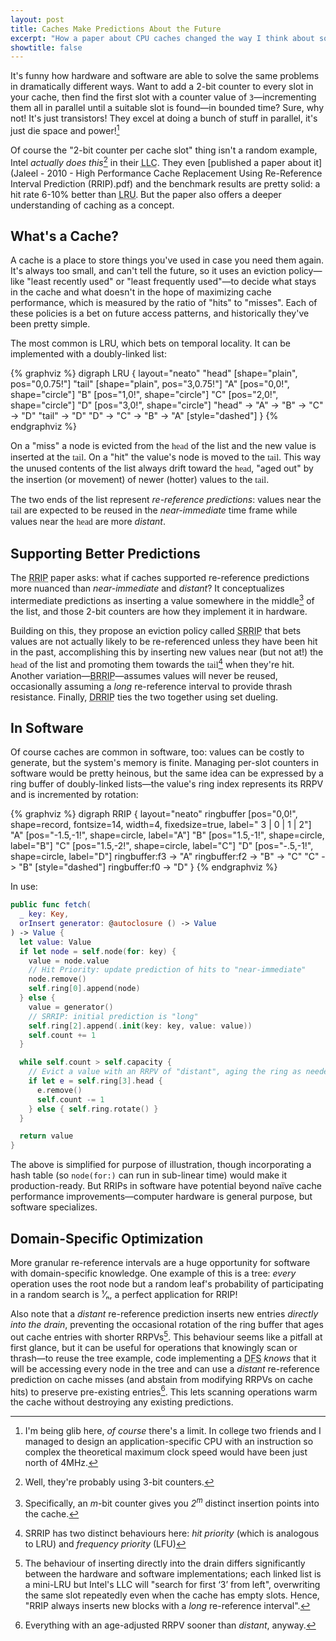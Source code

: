```yaml
---
layout: post
title: Caches Make Predictions About the Future
excerpt: "How a paper about CPU caches changed the way I think about software caches too"
showtitle: false
---
```


It's funny how hardware and software are able to solve the same problems in dramatically different ways. Want to add a 2-bit counter to every slot in your cache, then find the first slot with a counter value of `3`—incrementing them all in parallel until a suitable slot is found—in bounded time? Sure, why not! It's just transistors! They excel at doing a bunch of stuff in parallel, it's just die space and power![^141]

Of course the "2-bit counter per cache slot" thing isn't a random example, Intel _actually does this_[^bits] in their <abbr title="Last-Level Cache">LLC</abbr>. They even [published a paper about it](Jaleel - 2010 - High Performance Cache Replacement Using Re-Reference Interval Prediction (RRIP).pdf) and the benchmark results are pretty solid: a hit rate 6-10% better than <abbr title="Least Recently Used">LRU</abbr>. But the paper also offers a deeper understanding of caching as a concept.

## What's a Cache?

A cache is a place to store things you've used in case you need them again. It's always too small, and can't tell the future, so it uses an eviction policy—like "least recently used" or "least frequently used"—to decide what stays in the cache and what doesn't in the hope of maximizing cache performance, which is measured by the ratio of "hits" to "misses". Each of these policies is a bet on future access patterns, and historically they've been pretty simple.

The most common is LRU, which bets on temporal locality. It can be implemented with a doubly-linked list:

{% graphviz %}
digraph LRU {
  layout="neato"
  "head" [shape="plain", pos="0,0.75!"]
  "tail" [shape="plain", pos="3,0.75!"]
  "A" [pos="0,0!", shape="circle"]
  "B" [pos="1,0!", shape="circle"]
  "C" [pos="2,0!", shape="circle"]
  "D" [pos="3,0!", shape="circle"]
  "head" -> "A" -> "B" -> "C" -> "D"
  "tail" -> "D"
  "D" -> "C" -> "B" -> "A" [style="dashed"]
}
{% endgraphviz %}

On a "miss" a node is evicted from the <span style="font-family: 'Museo';">head</span> of the list and the new value is inserted at the <span style="font-family: 'Museo';">tail</span>. On a "hit" the value's node is moved to the <span style="font-family: 'Museo';">tail</span>. This way the unused contents of the list always drift toward the <span style="font-family: 'Museo';">head</span>, "aged out" by the insertion (or movement) of newer (hotter) values to the <span style="font-family: 'Museo';">tail</span>.

The two ends of the list represent _re-reference predictions_: values near the <span style="font-family: 'Museo';">tail</span> are expected to be reused in the _near-immediate_ time frame while values near the <span style="font-family: 'Museo';">head</span> are more _distant_.

## Supporting Better Predictions

The <abbr title="Re-Reference Interval Prediction">RRIP</abbr> paper asks: what if caches supported re-reference predictions more nuanced than _near-immediate_ and _distant_? It conceptualizes intermediate predictions as inserting a value somewhere in the middle[^middle] of the list, and those 2-bit counters are how they implement it in hardware.

Building on this, they propose an eviction policy called <abbr title="Static RRIP">SRRIP</abbr> that bets values are not actually likely to be re-referenced unless they have been hit in the past, accomplishing this by inserting new values near (but not at!) the <span style="font-family: 'Museo';">head</span> of the list and promoting them towards the <span style="font-family: 'Museo';">tail</span>[^priority] when they're hit. Another variation—<abbr title="Bimodal  RRIP">BRRIP</abbr>—assumes values will never be reused, occasionally assuming a _long_ re-reference interval to provide thrash resistance. Finally, <abbr title="Dynamic  RRIP">DRRIP</abbr> ties the two together using set dueling.

## In Software

Of course caches are common in software, too: values can be costly to generate, but the system's memory is finite. Managing per-slot counters in software would be pretty heinous, but the same idea can be expressed by a ring buffer of doubly-linked lists—the value's ring index represents its RRPV and is incremented by rotation:

{% graphviz %}
digraph RRIP {
  layout="neato"
  ringbuffer [pos="0,0!", shape=record, fontsize=14, width=4, fixedsize=true, label="<f3> 3 | <f0> 0 | <f1> 1 | <f2> 2"]
  "A" [pos="-1.5,-1!", shape=circle, label="A"]
  "B" [pos="1.5,-1!", shape=circle, label="B"]
  "C" [pos="1.5,-2!", shape=circle, label="C"]
  "D" [pos="-.5,-1!", shape=circle, label="D"]
  ringbuffer:f3 -> "A"
  ringbuffer:f2 -> "B" -> "C"
  "C" -> "B" [style="dashed"]
  ringbuffer:f0 -> "D"
}
{% endgraphviz %}

In use:

``` swift
public func fetch(
  _ key: Key,
  orInsert generator: @autoclosure () -> Value
) -> Value {
  let value: Value
  if let node = self.node(for: key) {
    value = node.value
    // Hit Priority: update prediction of hits to "near-immediate"
    node.remove()
    self.ring[0].append(node)
  } else {
    value = generator()
    // SRRIP: initial prediction is "long"
    self.ring[2].append(.init(key: key, value: value))
    self.count += 1
  }

  while self.count > self.capacity {
    // Evict a value with an RRPV of "distant", aging the ring as needed
    if let e = self.ring[3].head {
      e.remove()
      self.count -= 1
    } else { self.ring.rotate() }
  }

  return value
}
```

The above is simplified for purpose of illustration, though incorporating a hash table (so `node(for:)` can run in sub-linear time) would make it production-ready. But RRIPs in software have potential beyond naïve cache performance improvements—computer hardware is general purpose, but software specializes.

## Domain-Specific Optimization

More granular re-reference intervals are a huge opportunity for software with domain-specific knowledge. One example of this is a tree: _every_ operation uses the root node but a random leaf's probability of participating in a random search is ¹⁄ₙ, a perfect application for RRIP!

Also note that a _distant_ re-reference prediction inserts new entries _directly into the drain_, preventing the occasional rotation of the ring buffer that ages out cache entries with shorter RRPVs[^drain-insertion]. This behaviour seems like a pitfall at first glance, but it can be useful for operations that knowingly scan or thrash—to reuse the tree example, code implementing a <abbr title="Depth-First Search">DFS</abbr> _knows_ that it will be accessing every node in the tree and can use a _distant_ re-reference prediction on cache misses (and abstain from modifying RRPVs on cache hits) to preserve pre-existing entries[^nodrain]. This lets scanning operations warm the cache without destroying any existing predictions.

<!--
## Bringing it to the Real World

I wrote a working cache implementation while writing this post, and it's pretty clear that it is capable of standing alone. You can find as a Swift package, and I've proposed integrating it into Foundation.
-->

[^141]: I'm being glib here, _of course_ there's a limit. In college two friends and I managed to design an application-specific CPU with an instruction so complex the theoretical maximum clock speed would have been just north of 4MHz.
[^bits]: Well, they're probably using 3-bit counters.
[^middle]: Specifically, an _m_-bit counter gives you _2<sup>m</sup>_ distinct insertion points into the cache.
[^priority]: SRRIP has two distinct behaviours here: _hit priority_ (which is analogous to LRU) and _frequency priority_ (LFU)
[^drain-insertion]: The behaviour of inserting directly into the drain differs significantly between the hardware and software implementations; each linked list is a mini-LRU but Intel's LLC will "search for first ‘3’ from left", overwriting the same slot repeatedly even when the cache has empty slots. Hence, "RRIP always inserts new blocks with a _long_ re-reference interval".
[^nodrain]: Everything with an age-adjusted RRPV sooner than _distant_, anyway.
